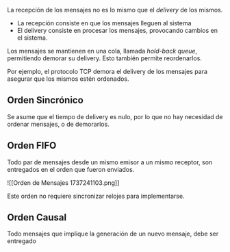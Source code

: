La recepción de los mensajes no es lo mismo que el *delivery* de los mismos.

- La recepción consiste en que los mensajes lleguen al sistema
- El delivery consiste en procesar los mensajes, provocando cambios en el sistema.

Los mensajes se mantienen en una cola, llamada *hold-back queue*, permitiendo demorar su delivery. Esto también permite reordenarlos.

Por ejemplo, el protocolo TCP demora el delivery de los mensajes para asegurar que los mismos estén ordenados.

## Orden Sincrónico

Se asume que el tiempo de delivery es nulo, por lo que no hay necesidad de ordenar mensajes, o de demorarlos.

## Orden FIFO

Todo par de mensajes desde un mismo emisor a un mismo receptor, son entregados en el orden que fueron enviados.

![[Orden de Mensajes 1737241103.png]]

Este orden no requiere sincronizar relojes para implementarse.

## Orden Causal

Todo mensajes que implique la generación de un nuevo mensaje, debe ser entregado 
